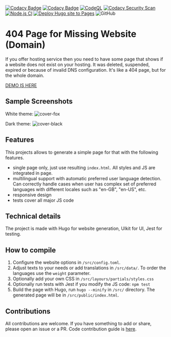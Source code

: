 [![Codacy Badge](https://api.codacy.com/project/badge/Grade/cca1e0cef28a470cbbc1d3c0c877ca89)](https://app.codacy.com/gh/walitoff/website-not-found?utm_source=github.com\&utm_medium=referral\&utm_content=walitoff/website-not-found\&utm_campaign=Badge_Grade)
[![Codacy Badge](https://app.codacy.com/project/badge/Coverage/823936c92937484e91f3576cb410fd1e)](https://app.codacy.com/gh/walitoff/website-not-found/dashboard?utm_source=gh\&utm_medium=referral\&utm_content=\&utm_campaign=Badge_coverage)
[![CodeQL](https://github.com/walitoff/website-not-found/actions/workflows/github-code-scanning/codeql/badge.svg)](https://github.com/walitoff/website-not-found/actions/workflows/github-code-scanning/codeql)
[![Codacy Security Scan](https://github.com/walitoff/website-not-found/actions/workflows/codacy.yml/badge.svg?branch=main)](https://github.com/walitoff/website-not-found/actions/workflows/codacy.yml)
[![Node.js CI](https://github.com/walitoff/website-not-found/actions/workflows/node.js.yml/badge.svg)](https://github.com/walitoff/website-not-found/actions/workflows/node.js.yml)
[![Deploy Hugo site to Pages](https://github.com/walitoff/website-not-found/actions/workflows/hugo.yml/badge.svg)](https://github.com/walitoff/website-not-found/actions/workflows/hugo.yml)
![GitHub](https://img.shields.io/github/license/walitoff/website-not-found?color=blue)

# 404 Page for Missing Website (Domain)

If you offer hosting service then you need to have some page that
shows if a website does not exist on your hosting.
It was deleted, suspended, expired or because of invalid DNS configuration.
It's like a 404 page, but for the whole domain.

[DEMO IS HERE](https://walitoff.github.io/website-not-found/)

## Sample Screenshots

White theme:
![cover-fox](https://user-images.githubusercontent.com/16267156/228639743-9014d738-6094-4c04-8104-42767944e810.jpg)

Dark theme:
![cover-black](https://user-images.githubusercontent.com/16267156/228639882-75735f9c-f422-4f8d-ae2e-5a92aeb2aa23.jpg)

## Features

This projects allows to generate a simple page for that with the following
features.

* single page only, just use resulting `index.html`.
  All styles and JS are integrated in page.
* multilingual support with automatic preferred user language detection.
  Can correctly handle cases when user has complex set of preferred
  languages with different locales such as "en-GB", "en-US", etc.
* responsive design
* tests cover all major JS code

## Technical details

The project is made with Hugo for website generation, UIkit for UI, Jest for testing.

## How to compile

1. Configure the website options in `/src/config.toml`.
2. Adjust texts to your needs or add translations in `/src/data/`.
   To order the languages use the `weight` parameter.
3. Optionally add your own CSS in `/src/layours/partials/styles.css`
4. Optionally run tests with Jest if you modify the JS code: `npm test`
5. Build the page with Hugo, run `hugo --minify` in `/src/` directory.
   The generated page will be in `/src/public/index.html`.

## Contributions

All contributions are welcome.
If you have something to add or share, please open an issue or a PR.
Code contribution guide is [here](.github/CONTRIBUTING.md).
